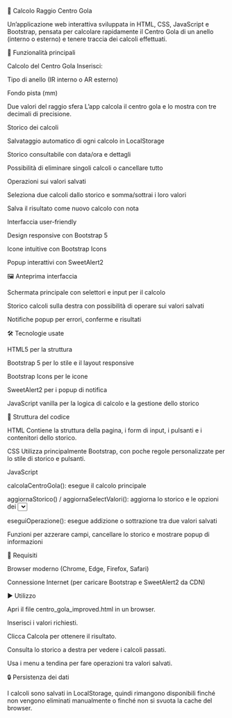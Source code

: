 📐 Calcolo Raggio Centro Gola

Un’applicazione web interattiva sviluppata in HTML, CSS, JavaScript e Bootstrap, pensata per calcolare rapidamente il Centro Gola di un anello (interno o esterno) e tenere traccia dei calcoli effettuati.

🚀 Funzionalità principali

Calcolo del Centro Gola
Inserisci:

Tipo di anello (IR interno o AR esterno)

Fondo pista (mm)

Due valori del raggio sfera
L’app calcola il centro gola e lo mostra con tre decimali di precisione.

Storico dei calcoli

Salvataggio automatico di ogni calcolo in LocalStorage

Storico consultabile con data/ora e dettagli

Possibilità di eliminare singoli calcoli o cancellare tutto

Operazioni sui valori salvati

Seleziona due calcoli dallo storico e somma/sottrai i loro valori

Salva il risultato come nuovo calcolo con nota

Interfaccia user-friendly

Design responsive con Bootstrap 5

Icone intuitive con Bootstrap Icons

Popup interattivi con SweetAlert2

🖼️ Anteprima interfaccia

Schermata principale con selettori e input per il calcolo

Storico calcoli sulla destra con possibilità di operare sui valori salvati

Notifiche popup per errori, conferme e risultati

🛠️ Tecnologie usate

HTML5 per la struttura

Bootstrap 5 per lo stile e il layout responsive

Bootstrap Icons per le icone

SweetAlert2 per i popup di notifica

JavaScript vanilla per la logica di calcolo e la gestione dello storico

📄 Struttura del codice

HTML
Contiene la struttura della pagina, i form di input, i pulsanti e i contenitori dello storico.

CSS
Utilizza principalmente Bootstrap, con poche regole personalizzate per lo stile di storico e pulsanti.

JavaScript

calcolaCentroGola(): esegue il calcolo principale

aggiornaStorico() / aggiornaSelectValori(): aggiorna lo storico e le opzioni dei <select>

eseguiOperazione(): esegue addizione o sottrazione tra due valori salvati

Funzioni per azzerare campi, cancellare lo storico e mostrare popup di informazioni

🧩 Requisiti

Browser moderno (Chrome, Edge, Firefox, Safari)

Connessione Internet (per caricare Bootstrap e SweetAlert2 da CDN)

▶️ Utilizzo

Apri il file centro_gola_improved.html in un browser.

Inserisci i valori richiesti.

Clicca Calcola per ottenere il risultato.

Consulta lo storico a destra per vedere i calcoli passati.

Usa i menu a tendina per fare operazioni tra valori salvati.

🔒 Persistenza dei dati

I calcoli sono salvati in LocalStorage, quindi rimangono disponibili finché non vengono eliminati manualmente o finché non si svuota la cache del browser.
